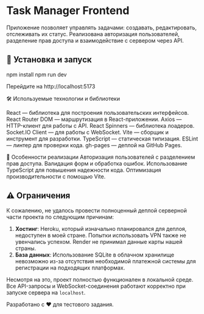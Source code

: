# Task Manager Frontend

Приложение позволяет управлять задачами: создавать, редактировать, отслеживать их статус. 
Реализована авторизация пользователей, разделение прав доступа и взаимодействие с сервером через API.

## 🚀 Установка и запуск

npm install
npm run dev

Перейдите на http://localhost:5173

🛠 Используемые технологии и библиотеки

React — библиотека для построения пользовательских интерфейсов.
React Router DOM — маршрутизация в React-приложении.
Axios — HTTP-клиент для работы с API.
React Spinners — библиотека лоадеров.
Socket.IO Client — для работы с WebSocket.
Vite — сборщик и инструмент для разработки.
TypeScript — статическая типизация.
ESLint — линтер для проверки кода.
gh-pages — деплой на GitHub Pages.

📝 Особенности реализации
Авторизация пользователей с разделением прав доступа.
Валидация форм и обработка ошибок.
Использование TypeScript для повышения надежности кода.
Оптимизация производительности с помощью Vite.

## ⚠️ Ограничения
К сожалению, не удалось провести полноценный деплой серверной части проекта по следующим причинам:
1. **Хостинг**: Heroku, который изначально планировался для деплоя, недоступен в моей стране. Попытки использовать VPN также не увенчались успехом. Render не принимал данные карты нашей страны.
2. **База данных**: Использование SQLite в облачном хранилище невозможно из-за отсутствия необходимой платежной системы для регистрации на подходящих платформах.

Несмотря на это, проект полностью функционален в локальной среде. Все API-запросы и WebSocket-соединения работают корректно при запуске сервера на `localhost`.


Разработано с ❤️ для тестового задания.